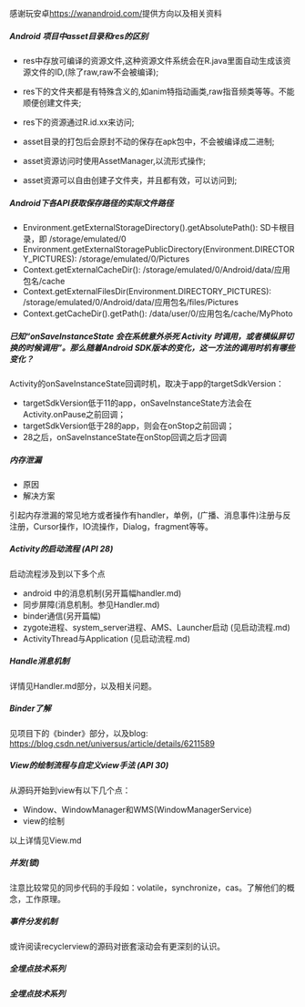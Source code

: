 感谢玩安卓<https://wanandroid.com/>提供方向以及相关资料

##### Android 项目中asset目录和res的区别 
* res中存放可编译的资源文件,这种资源文件系统会在R.java里面自动生成该资源文件的ID,(除了raw,raw不会被编译);
* res下的文件夹都是有特殊含义的,如anim特指动画类,raw指音频类等等。不能顺便创建文件夹;
* res下的资源通过R.id.xx来访问;

* asset目录的打包后会原封不动的保存在apk包中，不会被编译成二进制;
* asset资源访问时使用AssetManager,以流形式操作;
* asset资源可以自由创建子文件夹，并且都有效，可以访问到;

<p>

##### Android下各API获取保存路径的实际文件路径
* Environment.getExternalStorageDirectory().getAbsolutePath():  SD卡根目录，即 /storage/emulated/0
* Environment.getExternalStoragePublicDirectory(Environment.DIRECTORY_PICTURES): /storage/emulated/0/Pictures
* Context.getExternalCacheDir():  /storage/emulated/0/Android/data/应用包名/cache
* Context.getExternalFilesDir(Environment.DIRECTORY_PICTURES): /storage/emulated/0/Android/data/应用包名/files/Pictures
* Context.getCacheDir().getPath():  /data/user/0/应用包名/cache/MyPhoto

<p>

##### 已知“onSaveInstanceState 会在系统意外杀死 Activity 时调用，或者横纵屏切换的时候调用”。那么随着Android SDK版本的变化，这一方法的调用时机有哪些变化？     

Activity的onSaveInstanceState回调时机，取决于app的targetSdkVersion：    
* targetSdkVersion低于11的app，onSaveInstanceState方法会在Activity.onPause之前回调；
* targetSdkVersion低于28的app，则会在onStop之前回调；
* 28之后，onSaveInstanceState在onStop回调之后才回调
<p>

##### 内存泄漏  
* 原因
* 解决方案

引起内存泄漏的常见地方或者操作有handler，单例，(广播、消息事件)注册与反注册，Cursor操作，IO流操作，Dialog，fragment等等。

<p>

##### Activity的启动流程 (API 28)
启动流程涉及到以下多个点
* android 中的消息机制(另开篇幅handler.md)
* 同步屏障(消息机制。参见Handler.md)
* binder通信(另开篇幅)
* zygote进程、system_server进程、AMS、Launcher启动 (见启动流程.md)
* ActivityThread与Application (见启动流程.md)
<p>

##### Handle消息机制
详情见Handler.md部分，以及相关问题。

<p>

##### Binder了解
见<TestLink>项目下的《binder》部分，以及blog: https://blog.csdn.net/universus/article/details/6211589

<p>

##### View的绘制流程与自定义view手法 (API 30)
从源码开始到view有以下几个点：
* Window、WindowManager和WMS(WindowManagerService)
* view的绘制

以上详情见View.md

<p>

##### 并发(锁)
注意比较常见的同步代码的手段如：volatile，synchronize，cas。了解他们的概念，工作原理。

<p>

##### 事件分发机制  
或许阅读recyclerview的源码对嵌套滚动会有更深刻的认识。

<p>

##### 全埋点技术系列

<p>

##### 全埋点技术系列